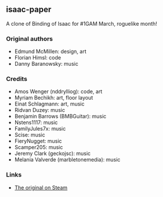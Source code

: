 ## isaac-paper

A clone of Binding of Isaac for #1GAM March, roguelike month!

### Original authors

  * Edmund McMillen: design, art
  * Florian Himsl: code
  * Danny Baranowsky: music

### Credits

  * Amos Wenger (nddrylliog): code, art
  * Myriam Bechikh: art, floor layout
  * Einat Schlagmann: art, music
  * Ridvan Duzey: music
  * Benjamin Barrows (BMBGuitar): music
  * Nstens1117: music
  * FamilyJules7x: music
  * Scise: music
  * FieryNugget: music
  * Scamper205: music
  * Jeremy Clark (geckojsc): music
  * Melania Valverde (marbletonemedia): music
  
### Links

  * [The original on Steam](http://store.steampowered.com/app/113200)


